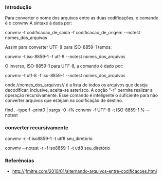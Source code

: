 ### Introdução
Para converter o nome dos arquivos entre as duas codificações, o comando é o convmv
A sintaxe á dada por:

convmv -t codificacao_de_saida -f codificacao_de_origem --notest nomes_dos_arquivos

Assim para converter UTF-8 para ISO-8859-1 temos:

convmv -t iso-8859-1 -f utf-8 --notest nomes_dos_arquivos


O inverso, ISO-8859-1 para UTF-8, a comando é dado por:

convmv -t utf-8 -f iso-8859-1 --notest nomes_dos_arquivos

onde //nomes_dos_arquivos// é a lista de todos os arquivos que deseja decodificar, inclusive, aceita-se asterisco.
A opção "-r" permite realizar a operação recursivamente. Esse comando é inteligente o suficiente para
não converter arquivos que estejam na codificação de destino.


find . -type f -print0 | xargs -0 -i% convmv -f UTF-8 -t ISO-8859-1 % --notest


### converter recursivamente

convmv -r -f iso8859-1 -t utf8 seu_diretório

convmv --notest -r -f iso8859-1 -t utf8 seu_diretório


### Referências
* http://jfmitre.com/2010/01/alternando-arquivos-entre-codificacoes.html
